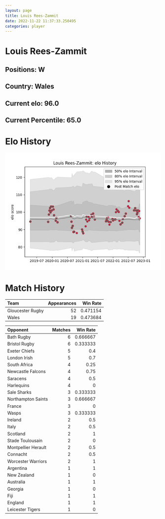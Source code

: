 ```yaml
---  
layout: page  
title: Louis Rees-Zammit  
date: 2022-11-22 11:37:33.250495  
categories: player  
---
```

# Louis Rees-Zammit

## Positions: W

## Country: Wales

## Current elo: 96.0

## Current Percentile: 65.0

# Elo History


![elo history](history_LouisRees-Zammit.png)
# Match History


| Team             |   Appearances |   Win Rate |
|:-----------------|--------------:|-----------:|
| Gloucester Rugby |            52 |   0.471154 |
| Wales            |            19 |   0.473684 |

| Opponent            |   Matches |   Win Rate |
|:--------------------|----------:|-----------:|
| Bath Rugby          |         6 |   0.666667 |
| Bristol Rugby       |         6 |   0.333333 |
| Exeter Chiefs       |         5 |   0.4      |
| London Irish        |         5 |   0.7      |
| South Africa        |         4 |   0.25     |
| Newcastle Falcons   |         4 |   0.75     |
| Saracens            |         4 |   0.5      |
| Harlequins          |         4 |   0        |
| Sale Sharks         |         3 |   0.333333 |
| Northampton Saints  |         3 |   0.666667 |
| France              |         3 |   0        |
| Wasps               |         3 |   0.333333 |
| Ireland             |         2 |   0.5      |
| Italy               |         2 |   0.5      |
| Scotland            |         2 |   1        |
| Stade Toulousain    |         2 |   0        |
| Montpellier Herault |         2 |   0.5      |
| Connacht            |         2 |   0.5      |
| Worcester Warriors  |         2 |   1        |
| Argentina           |         1 |   1        |
| New Zealand         |         1 |   0        |
| Australia           |         1 |   1        |
| Georgia             |         1 |   0        |
| Fiji                |         1 |   1        |
| England             |         1 |   1        |
| Leicester Tigers    |         1 |   0        |